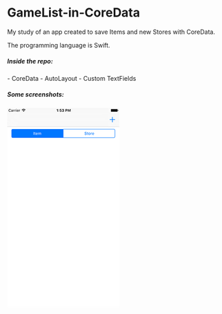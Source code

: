 <h1>GameList-in-CoreData</h1>
My study of an app created to save Items and new Stores with CoreData. 

The programming language is Swift.

<h5>Inside the repo: </h5>
 - CoreData
 - AutoLayout
 - Custom TextFields
 
<h5>Some screenshots:</h5>

![Empty list](https://github.com/ManuOnline/GameList-in-CoreData/blob/master/ScreenshotsSomeJunk/1.tiff)


